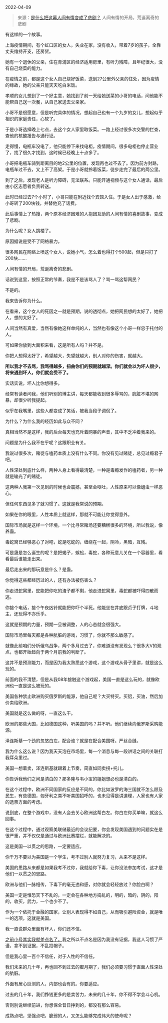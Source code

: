 2022-04-09

> 来源：[是什么把这幕人间有情变成了悲剧？](http://mp.weixin.qq.com/s?__biz=MzU0MjYwNDU2Mw==&mid=2247504821&idx=1&sn=d3cd2c60dfdcb3ea98a44d56ebae4163&chksm=fb1abfc9cc6d36df07003a073690705ad072c4f5b6c3969d15e62596b1f4f1eea2dad62b0385&scene=27#wechat_redirect)
> 人间有情的开局，​荒诞离奇的悲剧

有这样的一个故事。  

  

上海疫情期间，有个虹口区的女人，失业在家，没有收入，带着7岁的孩子，全靠丈夫维持开支，还房贷。  

  

她有一个退休的父亲，住在青浦区的经济适用房里，有听力残障，且年纪很大，没有自己烧菜的能力。

  

在疫情之前，都是这个女人自己烧好饭菜，送到27公里外父亲的住处，因为疫情的缘故，她的父亲只能天天吃白米饭。  

  

孝顺的女儿想到了一个好主意，她找到了前一天给她送菜的小哥的电话，问他能不能帮自己送一次餐，从自己家送去父亲家。

  

小哥不是很愿意，但是听完具体的情况，想起自己也有一个九岁的女儿，想起似乎相识的家庭责任，心软了。  

  

于是小哥选择晚上七点，去这个女人家里取饭菜。一路上经过很多次交警的拦查，查他的核酸报告与通行证。

  

走得慢，电瓶车没电了，他只能停下来找电柜。疫情期间，很多电柜也停止营业了，找了很久才找到，这时候已经晚上十点多了。  

  

小哥把电瓶车骑到距离目的地2公里的位置，发现再也过不去了。因为前方封路，电瓶车过不去，又上不了高架。于是小哥就拎着饭菜，徒步走完了最后的两公里。

  

到了之后，发现老人是听力障碍，无法联系。只能开通视频与这个女人通话，最后由小区志愿者负责转送。  

  

此时已经过去7个小时了，小哥只能在附近找个宾馆入住。于是女人出于感激，给小哥转了200块钱，并替他充了话费。

  

此后事情上了热搜，两个原本经济困难的人抱团互助的人间有情的喜剧故事，变成了悲剧。  

  

为什么呢？女人跳楼了。

  

原因据说是受不了网络暴力。  

  

很多网民在网络上喷这个女人，说她小气，怎么着也得打个500起，但是只打了200块.......

  

人间有情的开局，荒诞离奇的悲剧。  

  

话说到这里，按照正常的节奏，我是不是该骂人了？骂一骂这帮网民？  

  

不是的。

  

我来告诉你为什么。  

  

在看来，这个女人的死因之一就是预期，说的透彻点，她把网民想的太好了，她把人，想的太好了。  

  

人间当然有真爱，当然有像她这样单纯的人，当然也有像这个小哥一样忠于托付的人。  

  

可如果你放到大面积来看，这是所有人吗？并不是。  

  

你把人想得太好了，希望越大，失望就越大，别人对你的伤害，就越大。  

  

 **所以我才不去骂，我骂得越多，扭曲你们的预期就越深。你们就会以为坏人很少，将来遇到坏人，你们就会受不了。**  

  

实话实说，坏人比你想得多。  

  

经常有读者问我，他们听别的博主讲，每天都能收到很多辱骂的，肮脏不堪的网暴，却很少听我提起。  

  

似乎在我嘴里，这些人都变成了笑话，被我当段子调侃了。

  

为什么？为什么我的经历如此与众不同？  

  

真相当然不是这样，我的后台每天也充斥着网暴的声音，其中不乏冲着我来的。  

  

问题是为什么我不在乎呢？这跟职业有关。  

  

我说过很多次，赌徒与嗑药本质上没有什么不同。你没有见过赌徒，总见过瘾君子吧。  

  

人性深处到底什么样，两种人身上看得最清楚，一种是毒瘾发作的嗑药者，另一种就是输光了的赌徒。

  

这两种人我第一次见到的时候也会震撼，甚至会呕吐，人性原来可以像蛆虫一样恶心。  

  

但任何东西见多了就习惯了。这就是我常说的预期。  

  

如果在你的眼里，人性本质上就这样，那就不可能让你觉得意外。  

  

国际市场就是这样一个环境，一个比寻常赌场还要糟糕很多的环境，所以我说，像养蛊。  

  

毒蛇窝已经够恶心了对吧，蛇是吃蛇的，缠绕在一起，阴冷，黑暗，互残。  

  

可是蛊是怎么诞生的呢？是把蝎子，蜈蚣，毒蛇，各种玩意儿关在一个容器里，看看最后谁能走出来。

  

最后走出来的那玩意是什么？是蛊。

  

你觉得这些都经历过的人，还有办法被伤害么？

  

你走进蛇窝里，蛇能把你吃的渣子都不剩，他走进蛇窝里，毒蛇都被吓得四散而逃。  

  

你接个电话，接个午夜凶铃就能把你吓个半死。他能坐在井底跟贞子打牌，斗地主，还玩得不亦乐乎。  

  

这就是预期的力量，预期一旦被调整，人的心态就会很强大。  

  

国际市场里每天都是各种肮脏的游戏，习惯了，你就不那么敏感了。  

  

就像此前咱们分析俄乌战争，两个多月过去了，你难道没有发现么？很多大V的观点，也都开始趋向于两个月前我的判断了。  

  

这并不是预测能力，而是因为我太熟悉这个游戏，这个游戏从骨子里讲，就是这么玩的。  

  

前面的我不清楚，但是从我08年接触这个游戏起，美国一直是这么玩的，就像欧洲也一直是这么被玩的。

  

美国各种禁止欧洲购买俄罗斯的能源，他自己呢？大买特买。买铝，买油，然后加价卖给欧洲。  

  

美国就是这么做的呀，一直这么干。

  

欧洲的那些大国，比如德国这种，听美国的吗？并不听。他们继续向俄罗斯采购能源。  

  

泽连斯基一个劲的忽悠白左，配合谁？就是在配合美国呀。严丝合缝。

  

我为什么这么说？因为我天天泡在市场里，每一个消息与每一段讲话之间的关联打我耳朵里过。

  

美国一想着卖，泽连斯基就跟着上节奏，简直如同卖拐+托儿。

  

你告诉我他们之间是清白的？那多隆与韦小宝的姐姐想必也是清白的。  

  

  

在这个过程中，欧洲不同国家的反应是不同的，你比如波罗的海三国就不怎么顾及民生，有些德国，匈牙利之类不听美国招呼的，也未见得是讲道理，人家也有人家的选票方面的考虑。  

  

说到底，在整个游戏中，没有人会去关心欧洲这帮白左。你白左你买单嘛，就这么回事。  

  

在这个过程中，通过观察美联储最近的会议纪要，你会发现美国遇到的问题实在是很严重，并不仅仅是通过与欧洲比赛摆烂，就能解决的。  

  

这是美国一以贯之的思路，一定要适应。

  

你千万不要以为美国是一个学生，考不过别人就努力复习，从来不是这样。

  

美国的思路从来都是如果我考不过你，我就给你下毒，让你没法参加考试，这才是他们一以贯之的思路。

  

欧洲与他们一脉相传，下毒下的毫无违和感，对你就会轻轻放过？你脸白啊？  

  

美国一定是惟恐天下不乱的，一定会在各种地方捣乱的，明的，暗的，阴的，阳的，收买，武力，一个也少不了。

  

作为一个依托于金融的国家，让别人表现得不如自己，从而吸引避险资金，就是唯一的选项，这就是美国。  

  

我一直说群众里面有坏人，你们还不信。

  

  

[之前小号其实我就差点名了。](http://mp.weixin.qq.com/s?__biz=MzU3NDc5Nzc0NQ==&mid=2247515245&idx=1&sn=d95aa5a3e85525adf60fd18496bb617e&chksm=fd2e1eb3ca5997a5c6557b784ac99bc179fa9da31fdb8c00424295ede68729a22c151c4bc930&scene=21#wechat_redirect)我之所以不点名是因为我没有证据，我这人习惯了严谨，拿不到证据，不乱扣帽子。

  

但是我心里一百个不信任，对于人性的不信任。  

  

我们未来的几十年，再也回不到过去的蜜月期了，我们必须要习惯于直面人性深处的肮脏。  

  

外面有居心叵测的人，内部也会有的。你要适应。

  

过去的几十年，我们挣钱更多的是卖苦力，未来的几十年，你不得不学会斗心机。  

  

否则别说继续前进，你想保全昔日挣到的，都没有那么容易。  

  

成熟点吧，坚强点吧，脆弱的人，又怎么能够完成伟大的使命呢？

